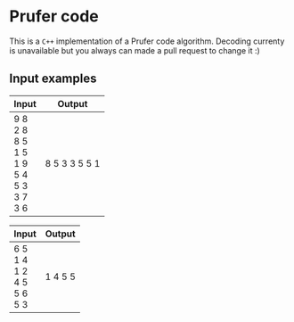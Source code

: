 # Prufer code
This is a ```C++``` implementation of a Prufer code algorithm. Decoding currenty is unavailable but you always can made a pull request to change it :)
## Input examples
| Input | Output |
|-------|--------|
|9 8<br>2 8<br>8 5<br>1 5<br>1 9<br>5 4<br>5 3<br>3 7<br>3 6|8 5 3 3 5 5 1|

| Input | Output |
|-------|--------|
|6 5<br>1 4<br>1 2<br>4 5<br>5 6<br>5 3|1 4 5 5|
